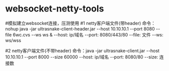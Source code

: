 # websocket-netty-tools
#模拟建立websocket连接，压测使用
#1 netty客户端文件(带header)
命令：  nohup java -jar ultrasnake-client-header.jar  --host 10.10.10.1 --port 8080 --file 6wc.cvs --ws ws &
--host: ip/域名
--port: 8080/443/80
--file: 文件
--ws: ws/wss

#2 netty客户端文件(不带header)
命令：java -jar ultrasnake-client.jar --host 10.10.10.1 --port 8000 --size 60000
--host: ip/域名
--port: 8080/80
--size: 连接数